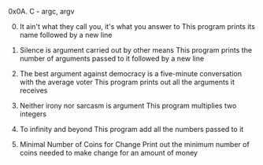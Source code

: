 0x0A. C - argc, argv

0. It ain't what they call you, it's what you answer to
This program prints its name followed by a new line

1. Silence is argument carried out by other means
This program prints the number of arguments passed to it
followed by a new line

2. The best argument against democracy is a five-minute conversation with the average voter
This program prints out all the arguments it receives

3. Neither irony nor sarcasm is argument
This program multiplies two integers

4. To infinity and beyond
This program add all the numbers passed to it

5. Minimal Number of Coins for Change
Print out the minimum number of coins needed to make change for an amount of money

